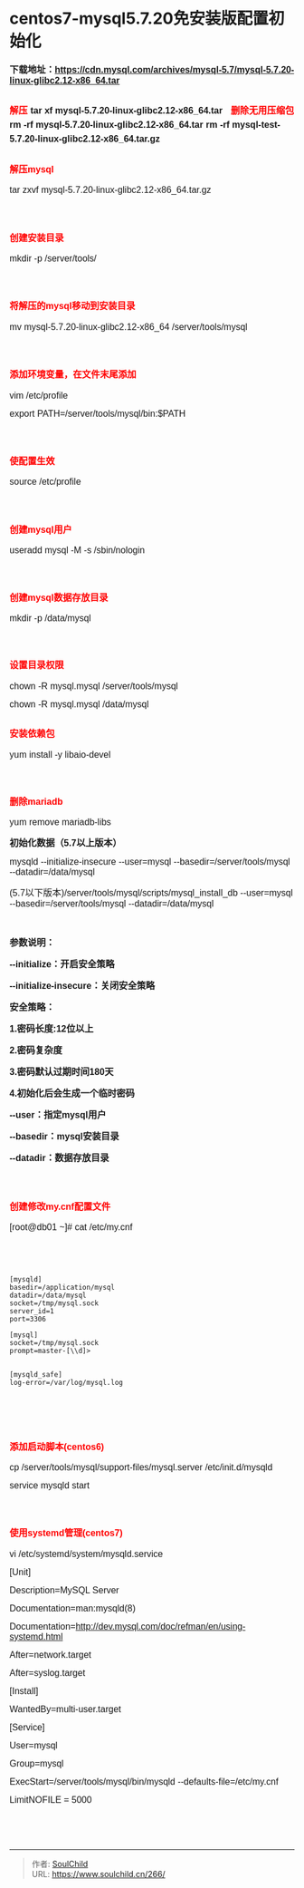# centos7-mysql5.7.20免安装版配置初始化

<!--more-->
<span style="font-size: 12pt; font-family: tahoma, arial, helvetica, sans-serif;"><strong>下载地址：https://cdn.mysql.com/archives/mysql-5.7/mysql-5.7.20-linux-glibc2.12-x86_64.tar</strong></span>
<h2><span style="font-family: tahoma, arial, helvetica, sans-serif; font-size: 12pt;"><strong><span style="color: #ff0000;"> 解压</span></strong></span>
<span style="font-size: 12pt; font-family: tahoma, arial, helvetica, sans-serif;"> tar xf mysql-5.7.20-linux-glibc2.12-x86_64.tar</span>
<span style="font-size: 12pt; font-family: tahoma, arial, helvetica, sans-serif;"><strong>  </strong></span>
<span style="font-family: tahoma, arial, helvetica, sans-serif; font-size: 12pt;"><strong><span style="color: #ff0000;"> 删除无用压缩包</span></strong></span>
<span style="font-size: 12pt; font-family: tahoma, arial, helvetica, sans-serif;"> rm -rf mysql-5.7.20-linux-glibc2.12-x86_64.tar</span>
<span style="font-size: 12pt; font-family: tahoma, arial, helvetica, sans-serif;"> rm -rf mysql-test-5.7.20-linux-glibc2.12-x86_64.tar.gz</span>
<span style="font-size: 12pt; font-family: tahoma, arial, helvetica, sans-serif;">  </span></h2>
<h2><span style="font-size: 12pt; font-family: tahoma, arial, helvetica, sans-serif; color: #ff0000;"><strong>解压mysql</strong></span></h2>
<span style="font-size: 12pt; font-family: tahoma, arial, helvetica, sans-serif;">tar zxvf mysql-5.7.20-linux-glibc2.12-x86_64.tar.gz</span>

<span style="font-size: 12pt; font-family: tahoma, arial, helvetica, sans-serif;"><strong> </strong></span>
<h2><span style="font-size: 12pt; font-family: tahoma, arial, helvetica, sans-serif; color: #ff0000;"><strong>创建安装目录</strong></span></h2>
<span style="font-size: 12pt; font-family: tahoma, arial, helvetica, sans-serif;">mkdir -p /server/tools/</span>

<span style="font-size: 12pt; font-family: tahoma, arial, helvetica, sans-serif;"><strong> </strong></span>
<h2><span style="font-size: 12pt; font-family: tahoma, arial, helvetica, sans-serif; color: #ff0000;"><strong>将解压的mysql移动到安装目录</strong></span></h2>
<span style="font-size: 12pt; font-family: tahoma, arial, helvetica, sans-serif;">mv mysql-5.7.20-linux-glibc2.12-x86_64 /server/tools/mysql</span>

<span style="font-size: 12pt; font-family: tahoma, arial, helvetica, sans-serif;"><strong> </strong></span>
<h2><span style="font-size: 12pt; font-family: tahoma, arial, helvetica, sans-serif; color: #ff0000;"><strong>添加环境变量，在文件末尾添加</strong></span></h2>
<span style="font-size: 12pt; font-family: tahoma, arial, helvetica, sans-serif;">vim /etc/profile</span>

<span style="font-size: 12pt; font-family: tahoma, arial, helvetica, sans-serif;">export PATH=/server/tools/mysql/bin:$PATH</span>

<span style="font-size: 12pt; font-family: tahoma, arial, helvetica, sans-serif;"><strong> </strong></span>
<h2><span style="font-size: 12pt; font-family: tahoma, arial, helvetica, sans-serif; color: #ff0000;"><strong>使配置生效</strong></span></h2>
<span style="font-size: 12pt; font-family: tahoma, arial, helvetica, sans-serif;">source /etc/profile</span>

<span style="font-size: 12pt; font-family: tahoma, arial, helvetica, sans-serif;"><strong> </strong></span>
<h2><span style="font-size: 12pt; font-family: tahoma, arial, helvetica, sans-serif; color: #ff0000;"><strong>创建mysql用户</strong></span></h2>
<span style="font-size: 12pt; font-family: tahoma, arial, helvetica, sans-serif;">useradd mysql -M -s /sbin/nologin</span>

&nbsp;
<h2><span style="font-size: 12pt; font-family: tahoma, arial, helvetica, sans-serif; color: #ff0000;"><strong>创建mysql数据存放目录</strong></span></h2>
<span style="font-size: 12pt; font-family: tahoma, arial, helvetica, sans-serif;">mkdir -p /data/mysql</span>

&nbsp;
<h2><span style="font-size: 12pt; font-family: tahoma, arial, helvetica, sans-serif; color: #ff0000;"><strong>设置目录权限</strong></span></h2>
<span style="font-size: 12pt; font-family: tahoma, arial, helvetica, sans-serif;">chown -R mysql.mysql /server/tools/mysql</span>

<span style="font-size: 12pt; font-family: tahoma, arial, helvetica, sans-serif;">chown -R mysql.mysql /data/mysql</span>
<h2><span style="font-size: 12pt; font-family: tahoma, arial, helvetica, sans-serif; color: #ff0000;"><strong>安装依赖包</strong></span></h2>
<span style="font-size: 12pt; font-family: tahoma, arial, helvetica, sans-serif;">yum install -y libaio-devel</span>

&nbsp;
<h2><span style="font-size: 12pt; font-family: tahoma, arial, helvetica, sans-serif; color: #ff0000;"><strong>删除mariadb</strong></span></h2>
<span style="font-size: 12pt; font-family: tahoma, arial, helvetica, sans-serif;">yum remove mariadb-libs</span>

<span style="font-size: 12pt;"><strong><span style="font-family: tahoma, arial, helvetica, sans-serif;">初始化数据（5.7以上版本）</span></strong></span>

<span style="font-size: 12pt; font-family: tahoma, arial, helvetica, sans-serif;">mysqld --initialize-insecure --user=mysql --basedir=/server/tools/mysql --datadir=/data/mysql</span>

<span style="font-size: 12pt; font-family: tahoma, arial, helvetica, sans-serif;">(5.7以下版本)/server/tools/mysql/scripts/mysql_install_db --user=mysql --basedir=/server/tools/mysql --datadir=/data/mysql</span>

<span style="font-size: 12pt; font-family: tahoma, arial, helvetica, sans-serif;"><strong> </strong></span>

<span style="font-size: 12pt; font-family: tahoma, arial, helvetica, sans-serif;"><strong>参数说明：</strong></span>

<span style="font-size: 12pt; font-family: tahoma, arial, helvetica, sans-serif;"><strong>--initialize：开启安全策略</strong></span>

<span style="font-size: 12pt; font-family: tahoma, arial, helvetica, sans-serif;"><strong>--initialize-insecure：关闭安全策略</strong></span>

<span style="font-size: 12pt; font-family: tahoma, arial, helvetica, sans-serif;"><strong> 安全策略：</strong></span>

<span style="font-size: 12pt; font-family: tahoma, arial, helvetica, sans-serif;"><strong> 1.密码长度:12位以上</strong></span>

<span style="font-size: 12pt; font-family: tahoma, arial, helvetica, sans-serif;"><strong> 2.密码复杂度</strong></span>

<span style="font-size: 12pt; font-family: tahoma, arial, helvetica, sans-serif;"><strong> 3.密码默认过期时间180天</strong></span>

<span style="font-size: 12pt; font-family: tahoma, arial, helvetica, sans-serif;"><strong> 4.初始化后会生成一个临时密码</strong></span>

<span style="font-size: 12pt; font-family: tahoma, arial, helvetica, sans-serif;"><strong>--user：指定mysql用户</strong></span>

<span style="font-size: 12pt; font-family: tahoma, arial, helvetica, sans-serif;"><strong>--basedir：mysql安装目录</strong></span>

<span style="font-size: 12pt; font-family: tahoma, arial, helvetica, sans-serif;"><strong>--datadir：数据存放目录</strong></span>

<span style="font-size: 12pt; font-family: tahoma, arial, helvetica, sans-serif;"><strong> </strong></span>
<h2><span style="font-size: 12pt; font-family: tahoma, arial, helvetica, sans-serif; color: #ff0000;"><strong>创建修改my.cnf配置文件</strong></span></h2>
<span style="font-size: 12pt; font-family: tahoma, arial, helvetica, sans-serif;">[root@db01 ~]# cat /etc/my.cnf </span>

&nbsp;

&nbsp;
<pre class="line-numbers" data-start="1"><code class="language-bash">[mysqld]
basedir=/application/mysql
datadir=/data/mysql
socket=/tmp/mysql.sock
server_id=1
port=3306

[mysql]
socket=/tmp/mysql.sock
prompt=master-[\\d]&gt;


[mysqld_safe]
log-error=/var/log/mysql.log</code></pre>
&nbsp;

<span style="font-size: 12pt; font-family: tahoma, arial, helvetica, sans-serif;"><strong> </strong></span>
<h2><span style="font-size: 12pt; font-family: tahoma, arial, helvetica, sans-serif; color: #ff0000;"><strong>添加启动脚本(centos6)</strong></span></h2>
<span style="font-size: 12pt; font-family: tahoma, arial, helvetica, sans-serif;">cp /server/tools/mysql/support-files/mysql.server /etc/init.d/mysqld</span>

<span style="font-size: 12pt; font-family: tahoma, arial, helvetica, sans-serif;">service mysqld start</span>

<span style="font-size: 12pt; font-family: tahoma, arial, helvetica, sans-serif;"> </span>
<h2><span style="font-size: 12pt; font-family: tahoma, arial, helvetica, sans-serif; color: #ff0000;"><strong>使用systemd管理(centos7)</strong></span></h2>
<span style="font-size: 12pt; font-family: tahoma, arial, helvetica, sans-serif;">vi /etc/systemd/system/mysqld.service</span>

<span style="font-size: 12pt; font-family: tahoma, arial, helvetica, sans-serif;"> [Unit]</span>

<span style="font-size: 12pt; font-family: tahoma, arial, helvetica, sans-serif;">Description=MySQL Server</span>

<span style="font-size: 12pt; font-family: tahoma, arial, helvetica, sans-serif;">Documentation=man:mysqld(8)</span>

<span style="font-size: 12pt; font-family: tahoma, arial, helvetica, sans-serif;">Documentation=http://dev.mysql.com/doc/refman/en/using-systemd.html</span>

<span style="font-size: 12pt; font-family: tahoma, arial, helvetica, sans-serif;">After=network.target</span>

<span style="font-size: 12pt; font-family: tahoma, arial, helvetica, sans-serif;">After=syslog.target</span>

<span style="font-size: 12pt; font-family: tahoma, arial, helvetica, sans-serif;">[Install]</span>

<span style="font-size: 12pt; font-family: tahoma, arial, helvetica, sans-serif;">WantedBy=multi-user.target</span>

<span style="font-size: 12pt; font-family: tahoma, arial, helvetica, sans-serif;">[Service]</span>

<span style="font-size: 12pt; font-family: tahoma, arial, helvetica, sans-serif;">User=mysql</span>

<span style="font-size: 12pt; font-family: tahoma, arial, helvetica, sans-serif;">Group=mysql</span>

<span style="font-size: 12pt; font-family: tahoma, arial, helvetica, sans-serif;">ExecStart=/server/tools/mysql/bin/mysqld --defaults-file=/etc/my.cnf</span>

<span style="font-size: 12pt; font-family: tahoma, arial, helvetica, sans-serif;">LimitNOFILE = 5000 </span>

<span style="font-size: 12pt; font-family: tahoma, arial, helvetica, sans-serif;"><strong> </strong></span>

<span style="font-size: 12pt; font-family: tahoma, arial, helvetica, sans-serif;"><strong> </strong></span>


---

> 作者: [SoulChild](https://www.soulchild.cn)  
> URL: https://www.soulchild.cn/266/  

